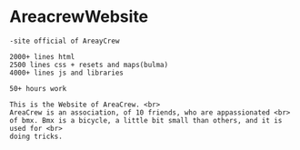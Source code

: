 # AreacrewWebsite
<html>
  <body>
    
    -site official of AreayCrew
    
    2000+ lines html 
    2500 lines css + resets and maps(bulma)
    4000+ lines js and libraries

    50+ hours work

    This is the Website of AreaCrew. <br>
    AreaCrew is an association, of 10 friends, who are appassionated <br>
    of bmx. Bmx is a bicycle, a little bit small than others, and it is used for <br>
    doing tricks. 
    
  </body>
</html>
